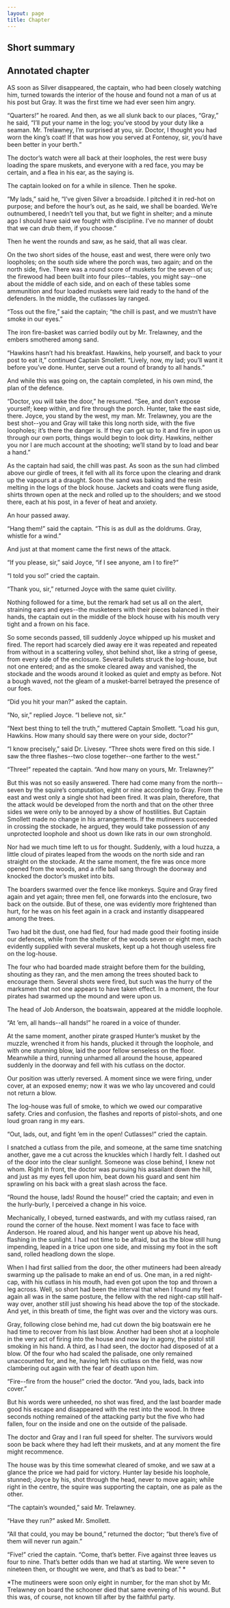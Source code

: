 ```yaml
---
layout: page
title: Chapter
---
```

## Short summary  

## Annotated chapter  
AS soon as Silver disappeared, the captain, who had been closely
watching him, turned towards the interior of the house and found not a
man of us at his post but Gray. It was the first time we had ever seen
him angry.

“Quarters!” he roared. And then, as we all slunk back to our places,
“Gray,” he said, “I’ll put your name in the log; you’ve stood by your
duty like a seaman. Mr. Trelawney, I’m surprised at you, sir. Doctor,
I thought you had worn the king’s coat! If that was how you served at
Fontenoy, sir, you’d have been better in your berth.”

The doctor’s watch were all back at their loopholes, the rest were busy
loading the spare muskets, and everyone with a red face, you may be
certain, and a flea in his ear, as the saying is.

The captain looked on for a while in silence. Then he spoke.

“My lads,” said he, “I’ve given Silver a broadside. I pitched it in
red-hot on purpose; and before the hour’s out, as he said, we shall be
boarded. We’re outnumbered, I needn’t tell you that, but we fight in
shelter; and a minute ago I should have said we fought with discipline.
I’ve no manner of doubt that we can drub them, if you choose.”

Then he went the rounds and saw, as he said, that all was clear.

On the two short sides of the house, east and west, there were only two
loopholes; on the south side where the porch was, two again; and on the
north side, five. There was a round score of muskets for the seven
of us; the firewood had been built into four piles--tables, you might
say--one about the middle of each side, and on each of these tables some
ammunition and four loaded muskets were laid ready to the hand of the
defenders. In the middle, the cutlasses lay ranged.

“Toss out the fire,” said the captain; “the chill is past, and we
mustn’t have smoke in our eyes.”

The iron fire-basket was carried bodily out by Mr. Trelawney, and the
embers smothered among sand.

“Hawkins hasn’t had his breakfast. Hawkins, help yourself, and back to
your post to eat it,” continued Captain Smollett. “Lively, now, my lad;
you’ll want it before you’ve done. Hunter, serve out a round of brandy
to all hands.”

And while this was going on, the captain completed, in his own mind, the
plan of the defence.

“Doctor, you will take the door,” he resumed. “See, and don’t expose
yourself; keep within, and fire through the porch. Hunter, take the east
side, there. Joyce, you stand by the west, my man. Mr. Trelawney, you
are the best shot--you and Gray will take this long north side, with the
five loopholes; it’s there the danger is. If they can get up to it and
fire in upon us through our own ports, things would begin to look dirty.
Hawkins, neither you nor I are much account at the shooting; we’ll stand
by to load and bear a hand.”

As the captain had said, the chill was past. As soon as the sun had
climbed above our girdle of trees, it fell with all its force upon the
clearing and drank up the vapours at a draught. Soon the sand was baking
and the resin melting in the logs of the block house. Jackets and coats
were flung aside, shirts thrown open at the neck and rolled up to the
shoulders; and we stood there, each at his post, in a fever of heat and
anxiety.

An hour passed away.

“Hang them!” said the captain. “This is as dull as the doldrums. Gray,
whistle for a wind.”

And just at that moment came the first news of the attack.

“If you please, sir,” said Joyce, “if I see anyone, am I to fire?”

“I told you so!” cried the captain.

“Thank you, sir,” returned Joyce with the same quiet civility.

Nothing followed for a time, but the remark had set us all on the alert,
straining ears and eyes--the musketeers with their pieces balanced in
their hands, the captain out in the middle of the block house with his
mouth very tight and a frown on his face.

So some seconds passed, till suddenly Joyce whipped up his musket
and fired. The report had scarcely died away ere it was repeated and
repeated from without in a scattering volley, shot behind shot, like
a string of geese, from every side of the enclosure. Several bullets
struck the log-house, but not one entered; and as the smoke cleared away
and vanished, the stockade and the woods around it looked as quiet and
empty as before. Not a bough waved, not the gleam of a musket-barrel
betrayed the presence of our foes.

“Did you hit your man?” asked the captain.

“No, sir,” replied Joyce. “I believe not, sir.”

“Next best thing to tell the truth,” muttered Captain Smollett. “Load
his gun, Hawkins. How many should say there were on your side, doctor?”

“I know precisely,” said Dr. Livesey. “Three shots were fired on this
side. I saw the three flashes--two close together--one farther to the
west.”

“Three!” repeated the captain. “And how many on yours, Mr. Trelawney?”

But this was not so easily answered. There had come many from the
north--seven by the squire’s computation, eight or nine according to
Gray. From the east and west only a single shot had been fired. It was
plain, therefore, that the attack would be developed from the north and
that on the other three sides we were only to be annoyed by a show of
hostilities. But Captain Smollett made no change in his arrangements. If
the mutineers succeeded in crossing the stockade, he argued, they would
take possession of any unprotected loophole and shoot us down like rats
in our own stronghold.

Nor had we much time left to us for thought. Suddenly, with a loud
huzza, a little cloud of pirates leaped from the woods on the north side
and ran straight on the stockade. At the same moment, the fire was once
more opened from the woods, and a rifle ball sang through the doorway
and knocked the doctor’s musket into bits.

The boarders swarmed over the fence like monkeys. Squire and Gray fired
again and yet again; three men fell, one forwards into the enclosure,
two back on the outside. But of these, one was evidently more frightened
than hurt, for he was on his feet again in a crack and instantly
disappeared among the trees.

Two had bit the dust, one had fled, four had made good their footing
inside our defences, while from the shelter of the woods seven or eight
men, each evidently supplied with several muskets, kept up a hot though
useless fire on the log-house.

The four who had boarded made straight before them for the building,
shouting as they ran, and the men among the trees shouted back to
encourage them. Several shots were fired, but such was the hurry of the
marksmen that not one appears to have taken effect. In a moment, the
four pirates had swarmed up the mound and were upon us.

The head of Job Anderson, the boatswain, appeared at the middle
loophole.

“At ’em, all hands--all hands!” he roared in a voice of thunder.

At the same moment, another pirate grasped Hunter’s musket by the
muzzle, wrenched it from his hands, plucked it through the loophole,
and with one stunning blow, laid the poor fellow senseless on the floor.
Meanwhile a third, running unharmed all around the house, appeared
suddenly in the doorway and fell with his cutlass on the doctor.

Our position was utterly reversed. A moment since we were firing, under
cover, at an exposed enemy; now it was we who lay uncovered and could
not return a blow.

The log-house was full of smoke, to which we owed our comparative
safety. Cries and confusion, the flashes and reports of pistol-shots,
and one loud groan rang in my ears.

“Out, lads, out, and fight ’em in the open! Cutlasses!” cried the
captain.

I snatched a cutlass from the pile, and someone, at the same time
snatching another, gave me a cut across the knuckles which I hardly
felt. I dashed out of the door into the clear sunlight. Someone was
close behind, I knew not whom. Right in front, the doctor was pursuing
his assailant down the hill, and just as my eyes fell upon him, beat
down his guard and sent him sprawling on his back with a great slash
across the face.

“Round the house, lads! Round the house!” cried the captain; and even in
the hurly-burly, I perceived a change in his voice.

Mechanically, I obeyed, turned eastwards, and with my cutlass raised,
ran round the corner of the house. Next moment I was face to face
with Anderson. He roared aloud, and his hanger went up above his head,
flashing in the sunlight. I had not time to be afraid, but as the blow
still hung impending, leaped in a trice upon one side, and missing my
foot in the soft sand, rolled headlong down the slope.

When I had first sallied from the door, the other mutineers had been
already swarming up the palisade to make an end of us. One man, in a red
night-cap, with his cutlass in his mouth, had even got upon the top and
thrown a leg across. Well, so short had been the interval that when I
found my feet again all was in the same posture, the fellow with the red
night-cap still half-way over, another still just showing his head above
the top of the stockade. And yet, in this breath of time, the fight was
over and the victory was ours.

Gray, following close behind me, had cut down the big boatswain ere
he had time to recover from his last blow. Another had been shot at a
loophole in the very act of firing into the house and now lay in agony,
the pistol still smoking in his hand. A third, as I had seen, the doctor
had disposed of at a blow. Of the four who had scaled the palisade, one
only remained unaccounted for, and he, having left his cutlass on the
field, was now clambering out again with the fear of death upon him.

“Fire--fire from the house!” cried the doctor. “And you, lads, back into
cover.”

But his words were unheeded, no shot was fired, and the last boarder
made good his escape and disappeared with the rest into the wood. In
three seconds nothing remained of the attacking party but the five who
had fallen, four on the inside and one on the outside of the palisade.

The doctor and Gray and I ran full speed for shelter. The survivors
would soon be back where they had left their muskets, and at any moment
the fire might recommence.

The house was by this time somewhat cleared of smoke, and we saw at
a glance the price we had paid for victory. Hunter lay beside his
loophole, stunned; Joyce by his, shot through the head, never to move
again; while right in the centre, the squire was supporting the captain,
one as pale as the other.

“The captain’s wounded,” said Mr. Trelawney.

“Have they run?” asked Mr. Smollett.

“All that could, you may be bound,” returned the doctor; “but there’s
five of them will never run again.”

“Five!” cried the captain. “Come, that’s better. Five against three
leaves us four to nine. That’s better odds than we had at starting. We
were seven to nineteen then, or thought we were, and that’s as bad to
bear.” *

*The mutineers were soon only eight in number, for the man shot by Mr.
Trelawney on board the schooner died that same evening of his wound. But
this was, of course, not known till after by the faithful party.
